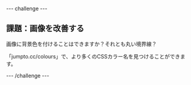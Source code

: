 \--- challenge \---

## 課題：画像を改善する

画像に背景色を付けることはできますか？それとも丸い境界線？

「jumpto.cc/colours」で、より多くのCSSカラー名を見つけることができます。

\--- /challenge \---